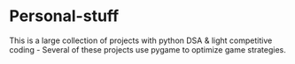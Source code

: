 # Personal-stuff

This is a large collection of projects with python DSA & light competitive coding -  Several of these projects use pygame to optimize game strategies.
